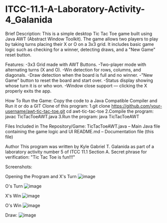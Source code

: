 # ITCC-11.1-A-Laboratory-Activity-4_Galanida

Brief Description:
This is a simple desktop Tic Tac Toe game built using Java AWT (Abstract Window Toolkit). The game allows two players to play by taking turns placing their X or O on a 3x3 grid. It includes basic game logic such as checking for a winner, detecting draws, and a "New Game" reset button.

Features:
-3x3 Grid made with AWT Buttons.
-Two-player mode with alternating turns (X and O).
-Win detection for rows, columns, and diagonals.
-Draw detection when the board is full and no winner.
-"New Game" button to reset the board and start over.
-Status display showing whose turn it is or who won.
-Window close support — clicking the X properly exits the app.

How To Run the Game:
Copy the code to a Java Compatible Compiler and Run it or do a 
GIT Clone of this program:
1.git clone https://github.com/your-username/awt-tic-tac-toe.git
cd awt-tic-tac-toe
2.Compile the program:
javac TicTacToeAWT.java
3.Run the program:
java TicTacToeAWT

Files Included in The Repository/Game:
TicTacToeAWT.java – Main Java file containing the game logic and UI
README.md – Documentation file (this file)

Author
This program was written by Kyle Gabriel T. Galanida as part of a laboratory activity number 5 of ITCC 11.1 Section A.
Secret phrase for verification: "Tic Tac Toe is fun!!!"


Screenshots: 


Opening the Program and X's Turn
![image](https://github.com/user-attachments/assets/384b4998-9e4d-439d-8edf-15a4474b9842)


O's Turn
![image](https://github.com/user-attachments/assets/4a1f250e-d92b-4790-9591-146a3f55b66f)


X's Win
![image](https://github.com/user-attachments/assets/8417fac5-83ea-4e68-baf1-94e36d9eb207)


O's Win
![image](https://github.com/user-attachments/assets/add3ca24-1763-43cb-b6c9-710774603df7)


Draw:
![image](https://github.com/user-attachments/assets/60a38f7f-76e9-4b2d-9b0b-d67defe0144f)



